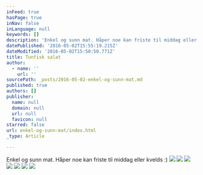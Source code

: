 ```yaml
---
inFeed: true
hasPage: true
inNav: false
inLanguage: null
keywords: []
description: 'Enkel og sunn mat. Håper noe kan friste til middag eller kvelds :)'
datePublished: '2016-05-02T15:55:19.215Z'
dateModified: '2016-05-02T15:50:50.771Z'
title: Tunfisk salat
author:
  - name: ''
    url: ''
sourcePath: _posts/2016-05-02-enkel-og-sunn-mat.md
published: true
authors: []
publisher:
  name: null
  domain: null
  url: null
  favicon: null
starred: false
url: enkel-og-sunn-mat/index.html
_type: Article

---
```

Enkel og sunn mat. Håper noe kan friste til middag eller kvelds :)
![](https://the-grid-user-content.s3-us-west-2.amazonaws.com/903e7267-19a0-4a6b-99e0-beb37fa11c80.jpg)
![](https://the-grid-user-content.s3-us-west-2.amazonaws.com/0ac436ef-3500-4530-ab60-eb03f783150d.jpg)
![](https://s3-us-west-2.amazonaws.com/the-grid-img/p/12d40887892d05c41e99854ab7a83dbe95e88428.jpg)
![](https://the-grid-user-content.s3-us-west-2.amazonaws.com/160af56f-3cb5-41c3-b16e-47f839f24ea1.jpg)
![](https://the-grid-user-content.s3-us-west-2.amazonaws.com/e4af4428-b522-471b-9539-c9dbd862d593.jpg)
![](https://the-grid-user-content.s3-us-west-2.amazonaws.com/b7e769ad-203a-4685-b9c5-501a2c9e6d18.jpg)
![](https://the-grid-user-content.s3-us-west-2.amazonaws.com/f761aca8-07b2-4f62-8bf8-0bd13b35c2b1.jpg)